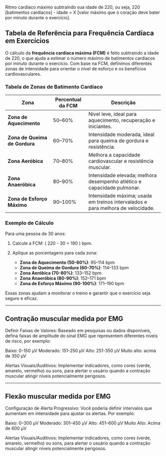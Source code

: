 Ritmo cardíaco máximo subtraindo sua idade de 220, ou seja, 220 [batimentos cardíacos] - idade = X [valor máximo que o coração deve bater por minuto durante o exercício].

## Tabela de Referência para Frequência Cardíaca em Exercícios

O cálculo da **frequência cardíaca máxima (FCM)** é feito subtraindo a idade de 220, o que ajuda a estimar o número máximo de batimentos cardíacos por minuto durante o exercício. Com base na FCM, definimos diferentes zonas de intensidade para orientar o nível de esforço e os benefícios cardiovasculares.

### Tabela de Zonas de Batimento Cardíaco
| **Zona**                    | **Percentual da FCM** | **Descrição**                                                               |
|-----------------------------|-----------------------|----------------------------------------------------------------------------|
| **Zona de Aquecimento**     | 50–60%               | Nível leve, ideal para aquecimento, recuperação e iniciantes.               |
| **Zona de Queima de Gordura** | 60–70%               | Intensidade moderada, ideal para queima de gordura e resistência.           |
| **Zona Aeróbica**           | 70–80%               | Melhora a capacidade cardiovascular e resistência muscular.                 |
| **Zona Anaeróbica**         | 80–90%               | Intensidade elevada; melhora desempenho atlético e capacidade pulmonar.     |
| **Zona de Esforço Máximo**  | 90–100%              | Intensidade máxima; usada em treinos intervalados e para melhora de velocidade. |

### Exemplo de Cálculo

Para uma pessoa de 30 anos:

1. Calcule a FCM: \( 220 - 30 = 190 \) bpm.
2. Aplique as porcentagens para cada zona:

   - **Zona de Aquecimento (50-60%)**: 95–114 bpm
   - **Zona de Queima de Gordura (60-70%)**: 114–133 bpm
   - **Zona Aeróbica (70-80%)**: 133–152 bpm
   - **Zona Anaeróbica (80-90%)**: 152–171 bpm
   - **Zona de Esforço Máximo (90-100%)**: 171–190 bpm

Essas zonas ajudam a monitorar o treino e garantir que o exercício seja seguro e eficaz.

--------------------------------------------

## Contração muscular medida por EMG
Definir Faixas de Valores: Baseado em pesquisas ou dados disponíveis, defina faixas de amplitude do sinal EMG que representem diferentes níveis de risco, por exemplo:

Baixo: 0-150 µV
Moderado: 151-250 µV
Alto: 251-350 µV
Muito alto: acima de 350 µV

Alertas Visuais/Auditivos: Implementar indicadores, como cores (verde, amarelo, vermelho) ou sons, para alertar o usuário quando a contração muscular atingir níveis potencialmente perigosos.

--------------------------------------------

## Flexão muscular medida por EMG
Configuração de Alerta Progressivo: Você poderia definir intervalos que aumentam em intensidade para ajustar os alertas. Por exemplo:

Baixo: 0–300 µV
Moderado: 301–450 µV
Alto: 451–600 µV
Muito Alto: Acima de 600 µV

Alertas Visuais/Auditivos: Implementar indicadores, como cores (verde, amarelo, vermelho) ou sons, para alertar o usuário quando a contração muscular atingir níveis potencialmente perigosos.